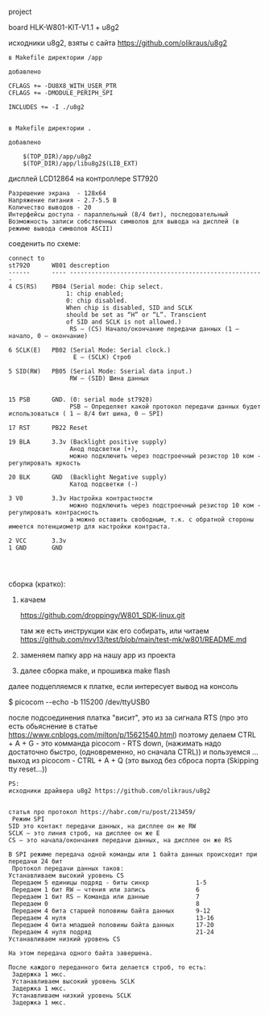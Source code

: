 project

board HLK-W801-KIT-V1.1 + u8g2


исходники u8g2, взяты с сайта https://github.com/olikraus/u8g2
~~~
в Makefile директории /app

добавлено

CFLAGS += -DU8X8_WITH_USER_PTR
CFLAGS += -DMODULE_PERIPH_SPI

INCLUDES += -I ./u8g2
~~~


~~~

в Makefile директории .

добавлено

    $(TOP_DIR)/app/u8g2 
    $(TOP_DIR)/app/libu8g2$(LIB_EXT) 

~~~





дисплей
 LCD12864 на контроллере ST7920
~~~
Разрешение экрана  - 128x64
Напряжение питания - 2.7-5.5 В
Количество выводов - 20
Интерфейсы доступа - параллельный (8/4 бит), последовательный
Возможность записи собственных символов для вывода на дисплей (в режиме вывода символов ASCII)
~~~



соеденить по схеме:
~~~
connect to
st7920      W801 descreption
------      ---- ------------------------------------------------------
4 CS(RS)    PB04 (Serial mode: Chip select.
				1: chip enabled;
				0: chip disabled.
				When chip is disabled, SID and SCLK
				should be set as “H” or “L”. Transcient
				of SID and SCLK is not allowed.)
                 RS — (CS) Начало/окончание передачи данных (1 — начало, 0 — окончание)
          
6 SCLK(E)   PB02 (Serial Mode: Serial clock.)
                  E — (SCLK) Строб
 
5 SID(RW)   PB05 (Serial Mode: Sserial data input.)
                 RW — (SID) Шина данных
 

15 PSB      GND. (0: serial mode st7920)
                 PSB — Определяет какой протокол передачи данных будет использоваться ( 1 — 8/4 бит шина, 0 — SPI)

17 RST      PB22 Reset
 
19 BLA      3.3v (Backlight positive supply)
                 Анод подсветки (+), 
                 можно подключить через подстроечный резистор 10 ком - регулировать яркость

20 BLK      GND  (Backlight Negative supply)
                 Катод подсветки (-)

3 V0        3.3v Настройка контрастности
                 можно подключить через подстроечный резистор 10 ком - регулировать контрасность
                 а можно оставить свободным, т.к. с обратной стороны имеется потенциометр для настройки контраста.

2 VCC       3.3v
1 GND       GND




~~~







сборка (кратко):

1) качаем

   https://github.com/droppingy/W801_SDK-linux.git

   там же есть инструкции как его собирать, или читаем https://github.com/nvv13/test/blob/main/test-mk/w801/README.md


2) заменяем папку app на нашу app из проекта


3) далее сборка make, и прошивка make flash



  далее подцепляемся к платке, если интересует вывод на консоль

$ picocom --echo -b 115200 /dev/ttyUSB0

  после подсоединения платка "висит", это из за сигнала RTS (про это есть обьяснение в статье https://www.cnblogs.com/milton/p/15621540.html)
  поэтому делаем CTRL + A + G   - это комманда picocom - RTS down, (нажимать надо достаточно быстро, (одновременно, но сначала CTRL))
  и пользуемся ...
          выход из picocom - CTRL + A + Q  (это выход без сброса порта (Skipping tty reset...))




~~~
PS:
исходники драйвера u8g2 https://github.com/olikraus/u8g2


статья про протокол https://habr.com/ru/post/213459/
 Режим SPI
SID это контакт передачи данных, на дисплее он же RW
SCLK – это линия строб, на дисплее он же E
CS – это начала/окончания передачи данных, на дисплее он же RS

В SPI режиме передача одной команды или 1 байта данных происходит при передачи 24 бит
 Протокол передачи данных таков:
Устанавливаем высокий уровень CS
 Передаем 5 единицы подряд - биты синхр             1-5
 Передаем 1 бит RW – чтения или запись              6
 Передаем 1 бит RS – Команда или данные             7
 Передаем 0                                         8
 Передаем 4 бита старшей половины байта данных      9-12
 Передаем 4 нуля                                    13-16
 Передаем 4 бита младшей половины байта данных      17-20
 Передаем 4 нуля подряд                             21-24
Устанавливаем низкий уровень CS

На этом передача одного байта завершена.

После каждого переданного бита делается строб, то есть:
 Задержка 1 мкс.
 Устанавливаем высокий уровень SCLK
 Задержка 1 мкс.
 Устанавливаем низкий уровень SCLK
 Задержка 1 мкс.

~~~






